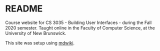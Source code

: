 README
======

Course website for CS 3035 - Building User Interfaces - during the Fall 2020 semester. Taught online in the Faculty of Computer Science, at the University of New Brunswick.

This site was setup using [mdwiki](http://dynalon.github.io/mdwiki/).
